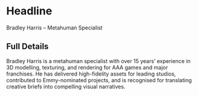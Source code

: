 # Headline

Bradley Harris – Metahuman Specialist

## Full Details

Bradley Harris is a metahuman specialist with over 15 years’ experience in 3D modelling, texturing, and rendering for AAA games and major franchises. He has delivered high-fidelity assets for leading studios, contributed to Emmy-nominated projects, and is recognised for translating creative briefs into compelling visual narratives.